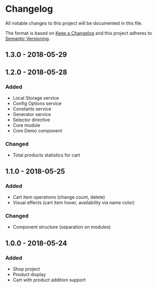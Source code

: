 # Changelog
All notable changes to this project will be documented in this file.

The format is based on [Keep a Changelog](http://keepachangelog.com/en/1.0.0/)
and this project adheres to [Semantic Versioning](http://semver.org/spec/v2.0.0.html).

## 1.3.0 - 2018-05-29

## 1.2.0 - 2018-05-28
### Added
- Local Storage service
- Config Options service
- Constants service
- Generator service
- Selector directive
- Core module
- Core Demo component

### Changed
- Total products statistics for cart

## 1.1.0 - 2018-05-25
### Added
- Cart item operations (change count, delete)
- Visual effects (cart item hover, availability via name color)

### Changed
- Component structure (separation on modules)

## 1.0.0 - 2018-05-24
### Added
- Shop project
- Product display
- Cart with product addition support 